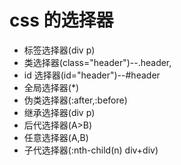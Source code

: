 # css 的选择器

- 标签选择器(div p)
- 类选择器(class="header")--.header,
- id 选择器(id="header")--#header
- 全局选择器(\*)
- 伪类选择器(:after,:before)
- 继承选择器(div p)
- 后代选择器(A>B)
- 任意选择器(A,B)
- 子代选择器(:nth-child(n) div+div)
